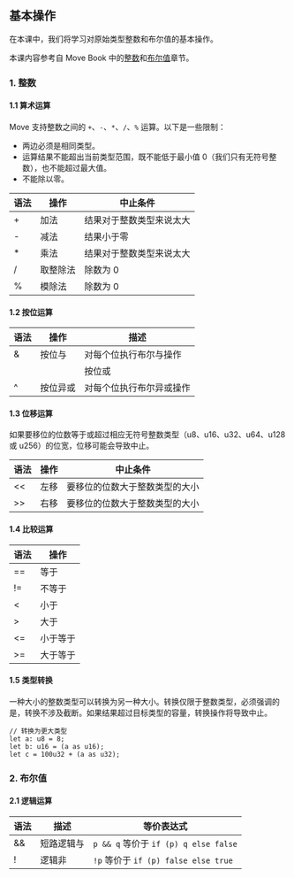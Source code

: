 ## 基本操作

在本课中，我们将学习对原始类型整数和布尔值的基本操作。

本课内容参考自 Move Book 中的[整数](https://move-language.github.io/move/integers.html)和[布尔值](https://move-language.github.io/move/bool.html)章节。

### 1. 整数
#### 1.1 算术运算
Move 支持整数之间的 `+`、`-`、`*`、`/`、`%` 运算。以下是一些限制：

- 两边必须是相同类型。
- 运算结果不能超出当前类型范围，既不能低于最小值 0（我们只有无符号整数），也不能超过最大值。
- 不能除以零。

| 语法   | 操作    | 中止条件 |
|-------|--------|----------|
| +     | 加法    | 结果对于整数类型来说太大 |
| -     | 减法    | 结果小于零 |
| *     | 乘法    | 结果对于整数类型来说太大 |
| /     | 取整除法 | 除数为 0 |
| %     | 模除法 | 除数为 0 |

#### 1.2 按位运算

| 语法 | 操作      | 描述                     |
|------|-----------|--------------------------|
| &    | 按位与    | 对每个位执行布尔与操作   |
| |    | 按位或    | 对每个位执行布尔或操作   |
| ^    | 按位异或  | 对每个位执行布尔异或操作 |

#### 1.3 位移运算
如果要移位的位数等于或超过相应无符号整数类型（u8、u16、u32、u64、u128 或 u256）的位宽，位移可能会导致中止。

| 语法  | 操作      | 中止条件                     |
|-------|-----------|------------------------------|
| <<    | 左移      | 要移位的位数大于整数类型的大小 |
| >>    | 右移      | 要移位的位数大于整数类型的大小 |

#### 1.4 比较运算

| 语法  | 操作     |
|-------|----------|
| ==    | 等于     |
| !=    | 不等于   |
| <     | 小于     |
| >     | 大于     |
| <=    | 小于等于 |
| >=    | 大于等于 |

#### 1.5 类型转换
一种大小的整数类型可以转换为另一种大小。转换仅限于整数类型，必须强调的是，转换不涉及截断。如果结果超过目标类型的容量，转换操作将导致中止。

```move
// 转换为更大类型
let a: u8 = 8;
let b: u16 = (a as u16);
let c = 100u32 + (a as u32);
```

### 2. 布尔值
#### 2.1 逻辑运算

| 语法  | 描述                      | 等价表达式                       |
|-------|---------------------------|---------------------------------|
| &&    | 短路逻辑与                | `p && q` 等价于 `if (p) q else false` |
| !     | 逻辑非                    | `!p` 等价于 `if (p) false else true` 